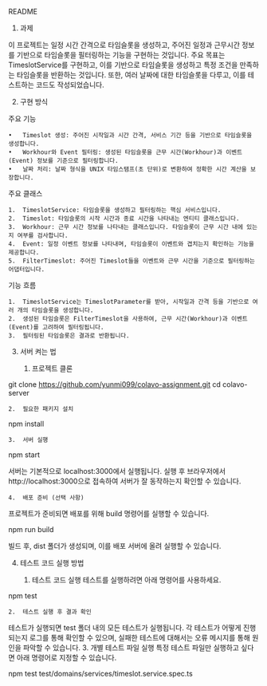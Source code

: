 README

1. 과제 

이 프로젝트는 일정 시간 간격으로 타임슬롯을 생성하고, 주어진 일정과 근무시간 정보를 기반으로 타임슬롯을 필터링하는 기능을 구현하는 것입니다. 주요 목표는 TimeslotService를 구현하고, 이를 기반으로 타임슬롯을 생성하고 특정 조건을 만족하는 타임슬롯을 반환하는 것입니다. 또한, 여러 날짜에 대한 타임슬롯을 다루고, 이를 테스트하는 코드도 작성되었습니다.

2. 구현 방식

주요 기능

	•	Timeslot 생성: 주어진 시작일과 시간 간격, 서비스 기간 등을 기반으로 타임슬롯을 생성합니다.
	•	Workhour와 Event 필터링: 생성된 타임슬롯을 근무 시간(Workhour)과 이벤트(Event) 정보를 기준으로 필터링합니다.
	•	날짜 처리: 날짜 형식을 UNIX 타임스탬프(초 단위)로 변환하여 정확한 시간 계산을 보장합니다.

주요 클래스

	1.	TimeslotService: 타임슬롯을 생성하고 필터링하는 핵심 서비스입니다.
	2.	Timeslot: 타임슬롯의 시작 시간과 종료 시간을 나타내는 엔티티 클래스입니다.
	3.	Workhour: 근무 시간 정보를 나타내는 클래스입니다. 타임슬롯이 근무 시간 내에 있는지 여부를 검사합니다.
	4.	Event: 일정 이벤트 정보를 나타내며, 타임슬롯이 이벤트와 겹치는지 확인하는 기능을 제공합니다.
	5.	FilterTimeslot: 주어진 Timeslot들을 이벤트와 근무 시간을 기준으로 필터링하는 어댑터입니다.

기능 흐름

	1.	TimeslotService는 TimeslotParameter를 받아, 시작일과 간격 등을 기반으로 여러 개의 타임슬롯을 생성합니다.
	2.	생성된 타임슬롯은 FilterTimeslot을 사용하여, 근무 시간(Workhour)과 이벤트(Event)를 고려하여 필터링됩니다.
	3.	필터링된 타임슬롯은 결과로 반환됩니다.

3. 서버 켜는 법

	1.	프로젝트 클론

git clone https://github.com/yunmi099/colavo-assignment.git
cd colavo-server


	2.	필요한 패키지 설치

npm install


	3.	서버 실행

npm start

서버는 기본적으로 localhost:3000에서 실행됩니다. 실행 후 브라우저에서 http://localhost:3000으로 접속하여 서버가 잘 동작하는지 확인할 수 있습니다.

	4.	배포 준비 (선택 사항)
프로젝트가 준비되면 배포를 위해 build 명령어를 실행할 수 있습니다.

npm run build

빌드 후, dist 폴더가 생성되며, 이를 배포 서버에 올려 실행할 수 있습니다.

4. 테스트 코드 실행 방법

	1.	테스트 코드 실행
테스트를 실행하려면 아래 명령어를 사용하세요.

npm test


	2.	테스트 실행 후 결과 확인
테스트가 실행되면 test 폴더 내의 모든 테스트가 실행됩니다. 각 테스트가 어떻게 진행되는지 로그를 통해 확인할 수 있으며, 실패한 테스트에 대해서는 오류 메시지를 통해 원인을 파악할 수 있습니다.
	3.	개별 테스트 파일 실행
특정 테스트 파일만 실행하고 싶다면 아래 명령어로 지정할 수 있습니다.

npm test test/domains/services/timeslot.service.spec.ts

